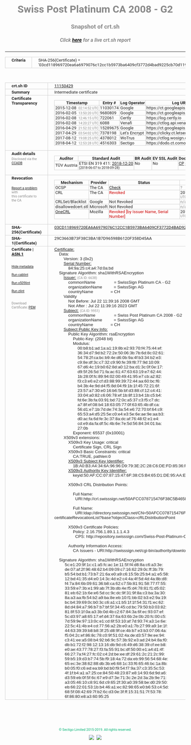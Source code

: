 # Swiss Post Platinum CA 2008 - G2
### Snapshot of crt.sh
##### Click [here](https://crt.sh/?q=03CD118969720EA6A6979076C12CC1B5973BA6409CF3772D4BAD9225CB70D119) for a live crt.sh report

---
<!DOCTYPE HTML PUBLIC "-//W3C//DTD HTML 4.0 Transitional//EN">
<HTML>
<HEAD>
  <META http-equiv="Content-Type" content="text/html; charset=UTF-8">
  <TITLE>crt.sh | 03cd118969720ea6a6979076c12cc1b5973ba6409cf3772d4bad9225cb70d119</TITLE>
  <META name="description" content="Free CT Log Certificate Search Tool from Sectigo (formerly Comodo CA)">
  <META name="keywords" content="crt.sh, CT, Certificate Transparency, Certificate Search, SSL Certificate, Sectigo, Comodo CA">
  <LINK href="//fonts.googleapis.com/css?family=Roboto+Mono|Roboto:400,400i,700,700i" rel="stylesheet">
  <STYLE type="text/css">
    a {
      white-space: nowrap;
    }
    body {
      color: #888888;
      font: 12pt Roboto, sans-serif;
      padding-top: 10px;
      text-align: center
    }
    form {
      margin: 0px
    }
    span {
      border-radius: 10px
    }
    span.heading {
      color: #888888;
      font: 12pt Roboto, sans-serif
    }
    span.title {
      background-color: #00B373;
      color: #FFFFFF;
      font: bold 18pt Roboto, sans-serif;
      padding: 0px 5px
    }
    span.text {
      color: #888888;
      font: 10pt Roboto, sans-serif
    }
    span.whiteongrey {
      background-color: #D9D9D6;
      color: #FFFFFF;
      font: bold 18pt Roboto, sans-serif;
      padding: 0px 5px
    }
    table {
      border-collapse: collapse;
      color: #222222;
      font: 10pt Roboto, sans-serif;
      margin-left: auto;
      margin-right: auto
    }
    table.options {
      border: none;
      margin-left: 10px
    }
    td, th {
      border: 1px solid #CCCCCC;
      padding: 0px 2px;
      text-align: left;
      vertical-align: top
    }
    td.outer, th.outer {
      border: 1px solid #CCCCCC;
      padding: 2px 20px;
      text-align: left
    }
    th.heading {
      color: #888888;
      font: bold italic 12pt Roboto, sans-serif;
      padding: 20px 0px 0px;
      text-align: center
    }
    th.options, td.options {
      border: none;
      vertical-align: middle
    }
    td.text {
      font: 10pt "Roboto Mono", sans-serif;
      padding: 2px 20px
    }
    td.heading {
      border: none;
      color: #888888;
      font: 12pt Roboto, sans-serif;
      padding-top: 20px;
      text-align: center
    }
    table.lint td, th {
      text-align: center
    }
    .button {
      background-color: #00B373;
      border-radius: 10px;
      color: #FFFFFF;
      font: bold 13pt Roboto, sans-serif
    }
    .copyright {
      font: 8pt Roboto, sans-serif;
      color: #00B373
    }
    .input {
      border: 1px solid #888888;
      font-weight: bold;
      text-align: center
    }
    .small {
      font: 8pt Roboto, sans-serif;
      color: #888888
    }
    .error {
      background-color: #FFDFDF;
      color: #CC0000;
      font-weight: bold
    }
    .fatal {
      background-color: #0000AA;
      color: #FFFFFF;
      font-weight: bold
    }
    .notice {
      background-color: #FFFFDF;
      color: #606000
    }
    .warning {
      background-color: #FFEFDF;
      color: #DF6000
    }
  </STYLE>
</HEAD>
<BODY>

<TABLE>
  <TR>
    <TH class="outer">Criteria</TH>
    <TD class="outer">SHA-256(Certificate) = '03cd118969720ea6a6979076c12cc1b5973ba6409cf3772d4bad9225cb70d119'</TD>
  </TR>
</TABLE>
<BR>
<TABLE>
  <TR>
    <TH class="outer">crt.sh ID</TH>
    <TD class="outer"><A href="?id=11150429">11150429</A></TD>
  </TR>
  <TR>
    <TH class="outer">Summary</TH>
    <TD class="outer">Intermediate certificate</TD>
  </TR>
  <TR>
    <TH class="outer">Certificate<BR>Transparency</TH>
    <TD class="outer">
<TABLE class="options" style="margin-left:0px">
  <TR>
    <TH>Timestamp</TH>
    <TH>Entry #</TH>
    <TH>Log Operator</TH>
    <TH>Log URL</TH>
  </TR>
  <TR>
    <TD>2015-12-08&nbsp; <FONT class="small">02:14:52 UTC</FONT></TD>
    <TD>11030174</TD>
    <TD>Google</TD>
    <TD>https://ct.googleapis.com/pilot</TD>
  </TR>
  <TR>
    <TD>2016-02-05&nbsp; <FONT class="small">13:50:20 UTC</FONT></TD>
    <TD>9680809</TD>
    <TD>Google</TD>
    <TD>https://ct.googleapis.com/rocketeer</TD>
  </TR>
  <TR>
    <TD>2016-02-08&nbsp; <FONT class="small">12:46:15 UTC</FONT></TD>
    <TD>722061</TD>
    <TD>Certly</TD>
    <TD>https://log.certly.io</TD>
  </TR>
  <TR>
    <TD>2016-02-08&nbsp; <FONT class="small">14:20:27 UTC</FONT></TD>
    <TD>6088</TD>
    <TD>Venafi</TD>
    <TD>https://ctlog.api.venafi.com</TD>
  </TR>
  <TR>
    <TD>2016-04-29&nbsp; <FONT class="small">21:52:32 UTC</FONT></TD>
    <TD>15289675</TD>
    <TD>Google</TD>
    <TD>https://ct.googleapis.com/aviator</TD>
  </TR>
  <TR>
    <TD>2017-04-29&nbsp; <FONT class="small">03:54:02 UTC</FONT></TD>
    <TD>7378198</TD>
    <TD>Let's Encrypt</TD>
    <TD>https://clicky.ct.letsencrypt.org</TD>
  </TR>
  <TR>
    <TD>2017-08-12&nbsp; <FONT class="small">19:08:25 UTC</FONT></TD>
    <TD>4378012</TD>
    <TD>WoTrus</TD>
    <TD>https://ctlog.wosign.com</TD>
  </TR>
  <TR>
    <TD>2018-04-12&nbsp; <FONT class="small">12:53:28 UTC</FONT></TD>
    <TD>4516303</TD>
    <TD>Sectigo</TD>
    <TD>https://dodo.ct.comodo.com</TD>
  </TR>
</TABLE>
    </TD>
  </TR>
  <TR>
    <TH class="outer">Audit details<BR>
      <DIV class="small" style="padding-top:3px">Disclosed via the
        <A href="//ccadb-public.secure.force.com/mozilla/PublicAllIntermediateCerts" target="_blank">CCADB</A></DIV>
    </TH>
    <TD class="outer">
<TABLE class="options" style="margin-left:0px">
  <TR>
    <TH>Auditor</TH>
    <TH>Standard Audit</TH>
    <TH>BR Audit</TH>
    <TH>EV SSL Audit</TH>
    <TH>Documents</TH>
    <TH>CCADB</TH>
    <TH>Root Owner / Certificate</TH>
  </TR>
  <TR>
    <TD style="vertical-align:middle">TÜV Austria</TD>
    <TD>ETSI EN 319 411:
      <A href="https://it-tuv.com/wp-content/uploads/2018/12/AA2018122001_Audit_Attestation_TA_CERT__SwissSign_Platinum_G2.pdf" target="_blank">2018-12-20</A>
      <BR><FONT style="font-size:8pt">(2018-06-07 to 2018-09-28)</FONT></TD>
    <TD>No    <TD>No    <TD>
      <A href="http://repository.swisssign.com/SwissSign-Platinum-CP-CPS.pdf" target="blank">CP</A>
      <A href="http://repository.swisssign.com/SwissSign-Platinum-CP-CPS.pdf" target="blank">CPS</A>
    </TD>
    <TD><A href="//ccadb.force.com/0011J00001FxaZDQAZ" target="_blank">0011J00001FxaZDQAZ</A></TD>
    <TD><A href="/?id=8986188">SwissSign AG</A></TD>
  </TR>
</TABLE>
    </TD>
  </TR>
  <TR>
    <TH class="outer">Revocation<BR><BR>
      <DIV class="small" style="padding-top:3px"><A href="?id=11150429&opt=problemreporting">Report a problem</A> with<BR>this certificate to the CA</DIV></TH>
    <TD class="outer">
      <TABLE class="options" style="margin-left:0px">
        <TR>
          <TH>Mechanism</TH>
          <TH>Provider</TH>
          <TH>Status</TH>
          <TH>Revocation Date</TH>
          <TH>Last Observed in CRL</TH>
          <TH>Last Checked <SPAN style="color:#CC0000;vertical-align:middle;font-size:70%;font-weight:normal">(Error)</SPAN></TH>
        </TR>
        <TR>
          <TD>OCSP</TD>
          <TD>The CA</TD>
          <TD><A href="?id=11150429&opt=ocsp">Check</A></TD>
          <TD><SPAN style="color:#888888">?</SPAN></TD>
          <TD><SPAN style="color:#888888">n/a</SPAN></TD>
          <TD><SPAN style="color:#888888">?</SPAN></TD>
        </TR>
        <TR>
          <TD>CRL</TD>
          <TD>The CA</TD>
          <TD><SPAN style="color:#CC0000">Revoked</SPAN></TD><TD>2018-06-30&nbsp; <FONT class="small">13:11:19 UTC</FONT></TD><TD>2019-11-06&nbsp; <FONT class="small">17:53:29 UTC</FONT></TD><TD>2019-12-04&nbsp; <FONT class="small">16:18:02 UTC</FONT></TD>
        </TR>
        <TR>
          <TD>CRLSet/Blacklist</TD>
          <TD>Google</TD>
          <TD>Not Revoked</TD>
          <TD><SPAN style="color:#888888">n/a</SPAN></TD>
          <TD><SPAN style="color:#888888">n/a</SPAN></TD>
          <TD><SPAN style="color:#888888">n/a</SPAN></TD>
        </TR>
        <TR>
          <TD>disallowedcert.stl</TD>
          <TD>Microsoft</TD>
          <TD>Not Revoked</TD>
          <TD><SPAN style="color:#888888">n/a</SPAN></TD>
          <TD><SPAN style="color:#888888">n/a</SPAN></TD>
          <TD><SPAN style="color:#888888">n/a</SPAN></TD>
        </TR>
        <TR>
          <TD><A href="/mozilla-onecrl" target="_blank">OneCRL</A></TD>
          <TD>Mozilla</TD>
          <TD><SPAN style="color:#CC0000">Revoked [by Issuer Name, Serial Number]</SPAN></TD><TD>2018-08-17&nbsp; <FONT class="small">22:24:14 UTC</FONT></TD>
          <TD><SPAN style="color:#888888">n/a</SPAN></TD>
          <TD><SPAN style="color:#888888">n/a</SPAN></TD>
        </TR>
      </TABLE>
    </TD>
  </TR>
  <TR>
    <TH class="outer">SHA-256(Certificate)</TH>
    <TD class="outer"><A href="//censys.io/certificates/03cd118969720ea6a6979076c12cc1b5973ba6409cf3772d4bad9225cb70d119">03CD118969720EA6A6979076C12CC1B5973BA6409CF3772D4BAD9225CB70D119</A></TD>
  </TR>
  <TR>
    <TH class="outer">SHA-1(Certificate)</TH>
    <TD class="outer">29C3663B73F38C3BA1B7D96598B6120F358D45AA</TD>
  </TR>
  <TR>
    <TH class="outer">Certificate | <A href="?asn1=11150429">ASN.1</A>
      <SPAN class="small"><BR>
      <BR><BR><A href="?id=11150429&opt=nometadata">Hide metadata</A>
      <BR><BR><A href="?id=11150429&opt=cablint">Run cablint</A>
      <BR><BR><A href="?id=11150429&opt=x509lint">Run x509lint</A>
      <BR><BR><A href="?id=11150429&opt=zlint">Run zlint</A>
      <BR><BR><BR>Download Certificate: <A href="?d=11150429">PEM</A>
      </SPAN>
    </TH>
    <TD class="text"><A href="?d=11150429">Certificate:</A><BR>&nbsp;&nbsp;&nbsp;&nbsp;Data:<BR>&nbsp;&nbsp;&nbsp;&nbsp;&nbsp;&nbsp;&nbsp;&nbsp;Version:&nbsp;3&nbsp;(0x2)<BR>&nbsp;&nbsp;&nbsp;&nbsp;&nbsp;&nbsp;&nbsp;&nbsp;<A href="?serial=00849a25c4a47d0abd">Serial&nbsp;Number:</A><BR>&nbsp;&nbsp;&nbsp;&nbsp;&nbsp;&nbsp;&nbsp;&nbsp;&nbsp;&nbsp;&nbsp;&nbsp;84:9a:25:c4:a4:7d:0a:bd<BR>&nbsp;&nbsp;&nbsp;&nbsp;Signature&nbsp;Algorithm:&nbsp;sha1WithRSAEncryption<BR>&nbsp;&nbsp;&nbsp;&nbsp;&nbsp;&nbsp;&nbsp;&nbsp;<A href="?caid=6638">Issuer:</A> <SPAN class="small">(CA ID: 6638)</SPAN><BR>&nbsp;&nbsp;&nbsp;&nbsp;&nbsp;&nbsp;&nbsp;&nbsp;&nbsp;&nbsp;&nbsp;&nbsp;commonName&nbsp;&nbsp;&nbsp;&nbsp;&nbsp;&nbsp;&nbsp;&nbsp;&nbsp;&nbsp;&nbsp;&nbsp;&nbsp;&nbsp;&nbsp;&nbsp;=&nbsp;SwissSign&nbsp;Platinum&nbsp;CA&nbsp;-&nbsp;G2<BR>&nbsp;&nbsp;&nbsp;&nbsp;&nbsp;&nbsp;&nbsp;&nbsp;&nbsp;&nbsp;&nbsp;&nbsp;organizationName&nbsp;&nbsp;&nbsp;&nbsp;&nbsp;&nbsp;&nbsp;&nbsp;&nbsp;&nbsp;=&nbsp;SwissSign&nbsp;AG<BR>&nbsp;&nbsp;&nbsp;&nbsp;&nbsp;&nbsp;&nbsp;&nbsp;&nbsp;&nbsp;&nbsp;&nbsp;countryName&nbsp;&nbsp;&nbsp;&nbsp;&nbsp;&nbsp;&nbsp;&nbsp;&nbsp;&nbsp;&nbsp;&nbsp;&nbsp;&nbsp;&nbsp;=&nbsp;CH<BR>&nbsp;&nbsp;&nbsp;&nbsp;&nbsp;&nbsp;&nbsp;&nbsp;Validity<BR>&nbsp;&nbsp;&nbsp;&nbsp;&nbsp;&nbsp;&nbsp;&nbsp;&nbsp;&nbsp;&nbsp;&nbsp;Not&nbsp;Before:&nbsp;Jul&nbsp;22&nbsp;11:39:16&nbsp;2008&nbsp;GMT<BR>&nbsp;&nbsp;&nbsp;&nbsp;&nbsp;&nbsp;&nbsp;&nbsp;&nbsp;&nbsp;&nbsp;&nbsp;Not&nbsp;After&nbsp;:&nbsp;Jul&nbsp;22&nbsp;11:39:16&nbsp;2023&nbsp;GMT<BR>&nbsp;&nbsp;&nbsp;&nbsp;&nbsp;&nbsp;&nbsp;&nbsp;<A href="?caid=9951">Subject:</A> <SPAN class="small">(CA ID: 9951)</SPAN><BR>&nbsp;&nbsp;&nbsp;&nbsp;&nbsp;&nbsp;&nbsp;&nbsp;&nbsp;&nbsp;&nbsp;&nbsp;commonName&nbsp;&nbsp;&nbsp;&nbsp;&nbsp;&nbsp;&nbsp;&nbsp;&nbsp;&nbsp;&nbsp;&nbsp;&nbsp;&nbsp;&nbsp;&nbsp;=&nbsp;Swiss&nbsp;Post&nbsp;Platinum&nbsp;CA&nbsp;2008&nbsp;-&nbsp;G2<BR>&nbsp;&nbsp;&nbsp;&nbsp;&nbsp;&nbsp;&nbsp;&nbsp;&nbsp;&nbsp;&nbsp;&nbsp;organizationName&nbsp;&nbsp;&nbsp;&nbsp;&nbsp;&nbsp;&nbsp;&nbsp;&nbsp;&nbsp;=&nbsp;SwissSign&nbsp;AG<BR>&nbsp;&nbsp;&nbsp;&nbsp;&nbsp;&nbsp;&nbsp;&nbsp;&nbsp;&nbsp;&nbsp;&nbsp;countryName&nbsp;&nbsp;&nbsp;&nbsp;&nbsp;&nbsp;&nbsp;&nbsp;&nbsp;&nbsp;&nbsp;&nbsp;&nbsp;&nbsp;&nbsp;=&nbsp;CH<BR>&nbsp;&nbsp;&nbsp;&nbsp;&nbsp;&nbsp;&nbsp;&nbsp;<A href="?spkisha256=2f8ef4a9b026e55b631ea75c040103db808c1b4f1d5fc0fcb20fa485382e2651">Subject&nbsp;Public&nbsp;Key&nbsp;Info:</A><BR>&nbsp;&nbsp;&nbsp;&nbsp;&nbsp;&nbsp;&nbsp;&nbsp;&nbsp;&nbsp;&nbsp;&nbsp;Public&nbsp;Key&nbsp;Algorithm:&nbsp;rsaEncryption<BR>&nbsp;&nbsp;&nbsp;&nbsp;&nbsp;&nbsp;&nbsp;&nbsp;&nbsp;&nbsp;&nbsp;&nbsp;&nbsp;&nbsp;&nbsp;&nbsp;Public-Key:&nbsp;(2048&nbsp;bit)<BR>&nbsp;&nbsp;&nbsp;&nbsp;&nbsp;&nbsp;&nbsp;&nbsp;&nbsp;&nbsp;&nbsp;&nbsp;&nbsp;&nbsp;&nbsp;&nbsp;Modulus:<BR>&nbsp;&nbsp;&nbsp;&nbsp;&nbsp;&nbsp;&nbsp;&nbsp;&nbsp;&nbsp;&nbsp;&nbsp;&nbsp;&nbsp;&nbsp;&nbsp;&nbsp;&nbsp;&nbsp;&nbsp;00:b8:b1:ad:1a:a1:19:8b:e2:93:70:f4:75:44:ef:<BR>&nbsp;&nbsp;&nbsp;&nbsp;&nbsp;&nbsp;&nbsp;&nbsp;&nbsp;&nbsp;&nbsp;&nbsp;&nbsp;&nbsp;&nbsp;&nbsp;&nbsp;&nbsp;&nbsp;&nbsp;36:34:d7:9d:b2:72:2e:50:06:3b:7b:6d:8c:02:61:<BR>&nbsp;&nbsp;&nbsp;&nbsp;&nbsp;&nbsp;&nbsp;&nbsp;&nbsp;&nbsp;&nbsp;&nbsp;&nbsp;&nbsp;&nbsp;&nbsp;&nbsp;&nbsp;&nbsp;&nbsp;54:78:2f:ca:bc:b9:4e:d6:0b:9a:4f:b3:34:b2:e3:<BR>&nbsp;&nbsp;&nbsp;&nbsp;&nbsp;&nbsp;&nbsp;&nbsp;&nbsp;&nbsp;&nbsp;&nbsp;&nbsp;&nbsp;&nbsp;&nbsp;&nbsp;&nbsp;&nbsp;&nbsp;c9:8e:df:3c:c7:32:c9:90:fe:39:f8:77:9d:10:09:<BR>&nbsp;&nbsp;&nbsp;&nbsp;&nbsp;&nbsp;&nbsp;&nbsp;&nbsp;&nbsp;&nbsp;&nbsp;&nbsp;&nbsp;&nbsp;&nbsp;&nbsp;&nbsp;&nbsp;&nbsp;67:d6:4c:19:b0:62:8d:a0:12:ba:d1:3c:0f:0e:17:<BR>&nbsp;&nbsp;&nbsp;&nbsp;&nbsp;&nbsp;&nbsp;&nbsp;&nbsp;&nbsp;&nbsp;&nbsp;&nbsp;&nbsp;&nbsp;&nbsp;&nbsp;&nbsp;&nbsp;&nbsp;d9:5f:26:5d:71:fa:ac:61:47:63:63:19:e7:62:44:<BR>&nbsp;&nbsp;&nbsp;&nbsp;&nbsp;&nbsp;&nbsp;&nbsp;&nbsp;&nbsp;&nbsp;&nbsp;&nbsp;&nbsp;&nbsp;&nbsp;&nbsp;&nbsp;&nbsp;&nbsp;1b:28:0f:fc:89:94:02:00:49:41:95:e7:cb:a2:82:<BR>&nbsp;&nbsp;&nbsp;&nbsp;&nbsp;&nbsp;&nbsp;&nbsp;&nbsp;&nbsp;&nbsp;&nbsp;&nbsp;&nbsp;&nbsp;&nbsp;&nbsp;&nbsp;&nbsp;&nbsp;f3:c3:e6:e2:cf:d3:88:99:39:72:44:aa:60:bc:f6:<BR>&nbsp;&nbsp;&nbsp;&nbsp;&nbsp;&nbsp;&nbsp;&nbsp;&nbsp;&nbsp;&nbsp;&nbsp;&nbsp;&nbsp;&nbsp;&nbsp;&nbsp;&nbsp;&nbsp;&nbsp;b4:3b:4e:9d:d4:f5:8d:04:f9:1b:1f:45:72:21:6f:<BR>&nbsp;&nbsp;&nbsp;&nbsp;&nbsp;&nbsp;&nbsp;&nbsp;&nbsp;&nbsp;&nbsp;&nbsp;&nbsp;&nbsp;&nbsp;&nbsp;&nbsp;&nbsp;&nbsp;&nbsp;23:57:a7:30:e0:16:b6:5b:bf:d3:88:cf:12:c4:41:<BR>&nbsp;&nbsp;&nbsp;&nbsp;&nbsp;&nbsp;&nbsp;&nbsp;&nbsp;&nbsp;&nbsp;&nbsp;&nbsp;&nbsp;&nbsp;&nbsp;&nbsp;&nbsp;&nbsp;&nbsp;33:04:a0:82:c6:06:78:ef:1b:8f:13:b4:1b:c5:b4:<BR>&nbsp;&nbsp;&nbsp;&nbsp;&nbsp;&nbsp;&nbsp;&nbsp;&nbsp;&nbsp;&nbsp;&nbsp;&nbsp;&nbsp;&nbsp;&nbsp;&nbsp;&nbsp;&nbsp;&nbsp;fd:6e:3b:fa:03:91:bd:72:0c:a5:37:c3:f5:c7:dc:<BR>&nbsp;&nbsp;&nbsp;&nbsp;&nbsp;&nbsp;&nbsp;&nbsp;&nbsp;&nbsp;&nbsp;&nbsp;&nbsp;&nbsp;&nbsp;&nbsp;&nbsp;&nbsp;&nbsp;&nbsp;a7:8f:ef:08:b4:18:63:05:77:0f:63:65:4b:df:ca:<BR>&nbsp;&nbsp;&nbsp;&nbsp;&nbsp;&nbsp;&nbsp;&nbsp;&nbsp;&nbsp;&nbsp;&nbsp;&nbsp;&nbsp;&nbsp;&nbsp;&nbsp;&nbsp;&nbsp;&nbsp;56:d1:e7:1b:7d:de:74:3a:54:e6:72:70:bf:64:c9:<BR>&nbsp;&nbsp;&nbsp;&nbsp;&nbsp;&nbsp;&nbsp;&nbsp;&nbsp;&nbsp;&nbsp;&nbsp;&nbsp;&nbsp;&nbsp;&nbsp;&nbsp;&nbsp;&nbsp;&nbsp;65:53:a4:d5:25:5e:c0:e4:e3:5e:6e:ae:9e:aa:b3:<BR>&nbsp;&nbsp;&nbsp;&nbsp;&nbsp;&nbsp;&nbsp;&nbsp;&nbsp;&nbsp;&nbsp;&nbsp;&nbsp;&nbsp;&nbsp;&nbsp;&nbsp;&nbsp;&nbsp;&nbsp;d0:ac:fa:6d:fe:3c:37:8a:dc:af:76:48:f2:e1:e4:<BR>&nbsp;&nbsp;&nbsp;&nbsp;&nbsp;&nbsp;&nbsp;&nbsp;&nbsp;&nbsp;&nbsp;&nbsp;&nbsp;&nbsp;&nbsp;&nbsp;&nbsp;&nbsp;&nbsp;&nbsp;cd:e9:da:fa:df:5c:4b:6e:7e:5d:56:84:34:01:ba:<BR>&nbsp;&nbsp;&nbsp;&nbsp;&nbsp;&nbsp;&nbsp;&nbsp;&nbsp;&nbsp;&nbsp;&nbsp;&nbsp;&nbsp;&nbsp;&nbsp;&nbsp;&nbsp;&nbsp;&nbsp;27:0b<BR>&nbsp;&nbsp;&nbsp;&nbsp;&nbsp;&nbsp;&nbsp;&nbsp;&nbsp;&nbsp;&nbsp;&nbsp;&nbsp;&nbsp;&nbsp;&nbsp;Exponent:&nbsp;65537&nbsp;(0x10001)<BR>&nbsp;&nbsp;&nbsp;&nbsp;&nbsp;&nbsp;&nbsp;&nbsp;X509v3&nbsp;extensions:<BR>&nbsp;&nbsp;&nbsp;&nbsp;&nbsp;&nbsp;&nbsp;&nbsp;&nbsp;&nbsp;&nbsp;&nbsp;X509v3&nbsp;Key&nbsp;Usage:&nbsp;critical<BR>&nbsp;&nbsp;&nbsp;&nbsp;&nbsp;&nbsp;&nbsp;&nbsp;&nbsp;&nbsp;&nbsp;&nbsp;&nbsp;&nbsp;&nbsp;&nbsp;Certificate&nbsp;Sign,&nbsp;CRL&nbsp;Sign<BR>&nbsp;&nbsp;&nbsp;&nbsp;&nbsp;&nbsp;&nbsp;&nbsp;&nbsp;&nbsp;&nbsp;&nbsp;X509v3&nbsp;Basic&nbsp;Constraints:&nbsp;critical<BR>&nbsp;&nbsp;&nbsp;&nbsp;&nbsp;&nbsp;&nbsp;&nbsp;&nbsp;&nbsp;&nbsp;&nbsp;&nbsp;&nbsp;&nbsp;&nbsp;CA:TRUE,&nbsp;pathlen:0<BR>&nbsp;&nbsp;&nbsp;&nbsp;&nbsp;&nbsp;&nbsp;&nbsp;&nbsp;&nbsp;&nbsp;&nbsp;<A href="?ski=1ba0b3a4346a9696d9793e2c28c6defd8536fba4">X509v3&nbsp;Subject&nbsp;Key&nbsp;Identifier:</A><BR>&nbsp;&nbsp;&nbsp;&nbsp;&nbsp;&nbsp;&nbsp;&nbsp;&nbsp;&nbsp;&nbsp;&nbsp;&nbsp;&nbsp;&nbsp;&nbsp;1B:A0:B3:A4:34:6A:96:96:D9:79:3E:2C:28:C6:DE:FD:85:36:FB:A4<BR>&nbsp;&nbsp;&nbsp;&nbsp;&nbsp;&nbsp;&nbsp;&nbsp;&nbsp;&nbsp;&nbsp;&nbsp;<A href="?ski=50afcc078715476f38c5b465d1de95aae9df9ccc">X509v3&nbsp;Authority&nbsp;Key&nbsp;Identifier:</A><BR>&nbsp;&nbsp;&nbsp;&nbsp;&nbsp;&nbsp;&nbsp;&nbsp;&nbsp;&nbsp;&nbsp;&nbsp;&nbsp;&nbsp;&nbsp;&nbsp;keyid:50:AF:CC:07:87:15:47:6F:38:C5:B4:65:D1:DE:95:AA:E9:DF:9C:CC<BR><BR>&nbsp;&nbsp;&nbsp;&nbsp;&nbsp;&nbsp;&nbsp;&nbsp;&nbsp;&nbsp;&nbsp;&nbsp;X509v3&nbsp;CRL&nbsp;Distribution&nbsp;Points:&nbsp;<BR><BR>&nbsp;&nbsp;&nbsp;&nbsp;&nbsp;&nbsp;&nbsp;&nbsp;&nbsp;&nbsp;&nbsp;&nbsp;&nbsp;&nbsp;&nbsp;&nbsp;Full&nbsp;Name:<BR>&nbsp;&nbsp;&nbsp;&nbsp;&nbsp;&nbsp;&nbsp;&nbsp;&nbsp;&nbsp;&nbsp;&nbsp;&nbsp;&nbsp;&nbsp;&nbsp;&nbsp;&nbsp;URI:http://crl.swisssign.net/50AFCC078715476F38C5B465D1DE95AAE9DF9CCC<BR><BR>&nbsp;&nbsp;&nbsp;&nbsp;&nbsp;&nbsp;&nbsp;&nbsp;&nbsp;&nbsp;&nbsp;&nbsp;&nbsp;&nbsp;&nbsp;&nbsp;Full&nbsp;Name:<BR>&nbsp;&nbsp;&nbsp;&nbsp;&nbsp;&nbsp;&nbsp;&nbsp;&nbsp;&nbsp;&nbsp;&nbsp;&nbsp;&nbsp;&nbsp;&nbsp;&nbsp;&nbsp;URI:ldap://directory.swisssign.net/CN=50AFCC078715476F38C5B465D1DE95AAE9DF9CCC%2CO=SwissSign%2CC=CH?certificateRevocationList?base?objectClass=cRLDistributionPoint<BR><BR>&nbsp;&nbsp;&nbsp;&nbsp;&nbsp;&nbsp;&nbsp;&nbsp;&nbsp;&nbsp;&nbsp;&nbsp;X509v3&nbsp;Certificate&nbsp;Policies:&nbsp;<BR>&nbsp;&nbsp;&nbsp;&nbsp;&nbsp;&nbsp;&nbsp;&nbsp;&nbsp;&nbsp;&nbsp;&nbsp;&nbsp;&nbsp;&nbsp;&nbsp;Policy:&nbsp;2.16.756.1.89.1.1.1.4.3<BR>&nbsp;&nbsp;&nbsp;&nbsp;&nbsp;&nbsp;&nbsp;&nbsp;&nbsp;&nbsp;&nbsp;&nbsp;&nbsp;&nbsp;&nbsp;&nbsp;&nbsp;&nbsp;CPS:&nbsp;http://repository.swisssign.com/Swiss-Post-Platinum-CP-CPS-R3.pdf<BR><BR>&nbsp;&nbsp;&nbsp;&nbsp;&nbsp;&nbsp;&nbsp;&nbsp;&nbsp;&nbsp;&nbsp;&nbsp;Authority&nbsp;Information&nbsp;Access:&nbsp;<BR>&nbsp;&nbsp;&nbsp;&nbsp;&nbsp;&nbsp;&nbsp;&nbsp;&nbsp;&nbsp;&nbsp;&nbsp;&nbsp;&nbsp;&nbsp;&nbsp;CA&nbsp;Issuers&nbsp;-&nbsp;URI:http://swisssign.net/cgi-bin/authority/download/50AFCC078715476F38C5B465D1DE95AAE9DF9CCC<BR><BR>&nbsp;&nbsp;&nbsp;&nbsp;Signature&nbsp;Algorithm:&nbsp;sha1WithRSAEncryption<BR>&nbsp;&nbsp;&nbsp;&nbsp;&nbsp;&nbsp;&nbsp;&nbsp;&nbsp;5c:e1:20:9f:1c:c1:a5:fc:ac:1e:11:5f:f4:d8:8a:c6:a3:3e:<BR>&nbsp;&nbsp;&nbsp;&nbsp;&nbsp;&nbsp;&nbsp;&nbsp;&nbsp;de:07:af:2f:96:48:62:b4:09:09:c7:16:62:29:0c:ff:3b:79:<BR>&nbsp;&nbsp;&nbsp;&nbsp;&nbsp;&nbsp;&nbsp;&nbsp;&nbsp;b5:54:bd:b1:73:b7:21:6a:e0:a9:c6:15:5b:25:b4:a1:e5:58:<BR>&nbsp;&nbsp;&nbsp;&nbsp;&nbsp;&nbsp;&nbsp;&nbsp;&nbsp;12:bd:41:35:d4:e0:14:3c:4d:e2:c4:4a:4f:5d:4d:4a:8b:d8:<BR>&nbsp;&nbsp;&nbsp;&nbsp;&nbsp;&nbsp;&nbsp;&nbsp;&nbsp;f4:7a:84:6b:09:61:36:b8:ca:62:c7:5b:81:91:58:77:f7:55:<BR>&nbsp;&nbsp;&nbsp;&nbsp;&nbsp;&nbsp;&nbsp;&nbsp;&nbsp;33:59:e7:3b:e1:99:ab:7f:3b:db:4e:f5:d4:78:81:f1:d5:02:<BR>&nbsp;&nbsp;&nbsp;&nbsp;&nbsp;&nbsp;&nbsp;&nbsp;&nbsp;81:eb:62:1b:6e:e6:5d:cc:9c:dc:9f:31:9f:8a:c3:ba:3a:30:<BR>&nbsp;&nbsp;&nbsp;&nbsp;&nbsp;&nbsp;&nbsp;&nbsp;&nbsp;8a:a3:aa:fb:54:b2:a9:ba:8e:eb:10:f1:bb:02:b3:e2:9a:19:<BR>&nbsp;&nbsp;&nbsp;&nbsp;&nbsp;&nbsp;&nbsp;&nbsp;&nbsp;bc:b4:39:69:0c:b0:3c:c6:a1:c1:b5:1f:1f:54:31:f1:ec:62:<BR>&nbsp;&nbsp;&nbsp;&nbsp;&nbsp;&nbsp;&nbsp;&nbsp;&nbsp;8d:d4:84:a7:96:b7:b7:bf:5f:34:45:cd:bc:79:50:b3:03:82:<BR>&nbsp;&nbsp;&nbsp;&nbsp;&nbsp;&nbsp;&nbsp;&nbsp;&nbsp;81:8f:53:1f:0a:a3:3b:0d:4b:c2:67:84:3a:6f:ec:93:07:ef:<BR>&nbsp;&nbsp;&nbsp;&nbsp;&nbsp;&nbsp;&nbsp;&nbsp;&nbsp;5c:d3:97:a8:65:17:ef:d4:37:6a:63:6b:2e:0b:20:fc:00:c5:<BR>&nbsp;&nbsp;&nbsp;&nbsp;&nbsp;&nbsp;&nbsp;&nbsp;&nbsp;7d:59:9e:97:13:0c:e1:cd:6f:53:10:af:7d:93:74:a3:1e:6e:<BR>&nbsp;&nbsp;&nbsp;&nbsp;&nbsp;&nbsp;&nbsp;&nbsp;&nbsp;22:5c:41:4b:e4:cd:77:56:a2:2b:e0:a1:7b:27:99:a9:1e:1f:<BR>&nbsp;&nbsp;&nbsp;&nbsp;&nbsp;&nbsp;&nbsp;&nbsp;&nbsp;44:63:39:39:b8:b8:3f:25:d8:9f:ce:4b:b7:e3:b3:07:06:4a:<BR>&nbsp;&nbsp;&nbsp;&nbsp;&nbsp;&nbsp;&nbsp;&nbsp;&nbsp;f5:04:2c:ef:86:8c:78:c0:9f:51:02:4a:de:d3:57:9e:ee:94:<BR>&nbsp;&nbsp;&nbsp;&nbsp;&nbsp;&nbsp;&nbsp;&nbsp;&nbsp;c3:41:ee:a5:08:b4:92:b6:9c:57:3b:92:e3:ad:24:b4:8a:f0:<BR>&nbsp;&nbsp;&nbsp;&nbsp;&nbsp;&nbsp;&nbsp;&nbsp;&nbsp;db:b1:72:f2:98:12:13:16:db:9d:c6:49:d6:38:39:cf:ee:b8:<BR>&nbsp;&nbsp;&nbsp;&nbsp;&nbsp;&nbsp;&nbsp;&nbsp;&nbsp;e0:ae:43:77:78:27:f3:fa:55:91:bc:df:50:00:e1:a4:d1:4f:<BR>&nbsp;&nbsp;&nbsp;&nbsp;&nbsp;&nbsp;&nbsp;&nbsp;&nbsp;66:27:7a:f4:27:fc:02:c4:2d:be:ee:df:29:61:2c:21:2c:99:<BR>&nbsp;&nbsp;&nbsp;&nbsp;&nbsp;&nbsp;&nbsp;&nbsp;&nbsp;59:b5:19:d3:b7:74:5b:f9:18:4a:72:da:eb:99:56:54:68:4e:<BR>&nbsp;&nbsp;&nbsp;&nbsp;&nbsp;&nbsp;&nbsp;&nbsp;&nbsp;65:ec:3e:38:62:88:db:3b:e6:68:1c:33:f6:65:46:bc:1a:8b:<BR>&nbsp;&nbsp;&nbsp;&nbsp;&nbsp;&nbsp;&nbsp;&nbsp;&nbsp;b0:05:f0:c6:ed:ea:b9:bd:b0:f9:54:f7:9a:37:c3:35:5c:53:<BR>&nbsp;&nbsp;&nbsp;&nbsp;&nbsp;&nbsp;&nbsp;&nbsp;&nbsp;4f:1f:b4:a1:a7:25:ce:84:50:48:23:87:e8:14:93:6d:9d:a6:<BR>&nbsp;&nbsp;&nbsp;&nbsp;&nbsp;&nbsp;&nbsp;&nbsp;&nbsp;d3:59:eb:0f:5f:6c:67:e9:d7:3e:71:3c:2e:2d:3a:2b:9e:71:<BR>&nbsp;&nbsp;&nbsp;&nbsp;&nbsp;&nbsp;&nbsp;&nbsp;&nbsp;a3:05:46:10:c8:91:6d:c9:65:2f:30:a0:39:58:be:d0:29:50:<BR>&nbsp;&nbsp;&nbsp;&nbsp;&nbsp;&nbsp;&nbsp;&nbsp;&nbsp;eb:66:22:01:53:1b:b4:46:a1:ec:82:98:65:e0:b6:53:c4:5d:<BR>&nbsp;&nbsp;&nbsp;&nbsp;&nbsp;&nbsp;&nbsp;&nbsp;&nbsp;68:5f:08:42:69:7f:b2:6c:d3:0e:3f:ff:15:31:51:7f:53:78:<BR>&nbsp;&nbsp;&nbsp;&nbsp;&nbsp;&nbsp;&nbsp;&nbsp;&nbsp;6f:86:80:e8:a3:60:95:25<BR>    </TD>
  </TR>
</TABLE>

  <BR><BR><BR>

  <P class="copyright">&copy; Sectigo Limited 2015-2019. All rights reserved.</P>
  <DIV>
    <A href="https://sectigo.com/"><IMG src="/sectigo_s.png"></A>
    &nbsp;<A href="https://github.com/crtsh"><IMG src="/GitHub-Mark-32px.png"></A>
  </DIV>
</BODY>
</HTML>
